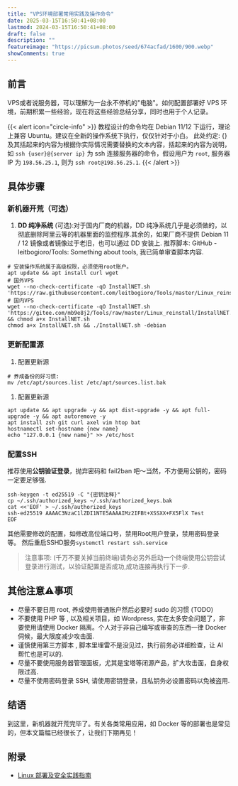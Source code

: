 ```yaml
---
title: "VPS环境部署常用实践及操作命令"
date: 2025-03-15T16:50:41+08:00
lastmod: 2024-03-15T16:50:41+08:00
draft: false
description: ""
featureimage: "https://picsum.photos/seed/674acfad/1600/900.webp"
showComments: true
---
```


<!-- > {{< alert >}}adfasdf{{< /alert >}} -->

## 前言

VPS或者说服务器，可以理解为一台永不停机的"电脑"。如何配置部署好 VPS 环境，前期积累一些经验，现在将这些经验总结分享，同时也用于个人记录。

{{< alert icon="circle-info" >}}
教程设计的命令均在 Debian 11/12 下运行，理论上兼容 Ubuntu。建议在全新的操作系统下执行，仅仅针对于小白。
此处约定: {} 及其括起来的内容为根据你实际情况需要替换的文本内容，括起来的内容为说明，如 `ssh {user}@{server ip}` 为 ssh 连接服务器的命令，假设用户为 `root`, 服务器 IP 为 `198.56.25.1`, 则为 `ssh root@198.56.25.1`.
{{< /alert >}}

## 具体步骤

### 新机器开荒（可选）

1. **DD 纯净系统** (可选):对于国内厂商的机器，DD 纯净系统几乎是必须做的，以彻底删除阿里云等的机器里面的监控程序.其余的，如果厂商不提供 Debian 11 / 12 镜像或者镜像过于老旧，也可以通过 DD 安装上. 推荐脚本: GitHub - leitbogioro/Tools: Something about tools, 我已简单审查脚本内容.

```shell
# 安装操作系统属于高级权限，必须使用root账户。
apt update && apt install curl wget
# 国外VPS
wget --no-check-certificate -qO InstallNET.sh 'https://raw.githubusercontent.com/leitbogioro/Tools/master/Linux_reinstall/InstallNET.sh'  
# 国内VPS
wget --no-check-certificate -qO InstallNET.sh 'https://gitee.com/mb9e8j2/Tools/raw/master/Linux_reinstall/InstallNET.sh' && chmod a+x InstallNET.sh
chmod a+x InstallNET.sh && ./InstallNET.sh -debian
```

### 更新配置源

1. 配置更新源

```shell
# 养成备份的好习惯:
mv /etc/apt/sources.list /etc/apt/sources.list.bak
```

1. 配置更新源

```shell
apt update && apt upgrade -y && apt dist-upgrade -y && apt full-upgrade -y && apt autoremove -y
apt install zsh git curl axel vim htop bat 
hostnamectl set-hostname {new name}
echo "127.0.0.1 {new name}" >> /etc/host
```

### 配置SSH

推荐使用**公钥验证登录**，抛弃密码和 fail2ban 吧～当然，不方便用公钥的，密码一定要足够强.

```shell
ssh-keygen -t ed25519 -C "{密钥注释}"
cp ~/.ssh/authorized_keys ~/.ssh/authorized_keys.bak
cat <<'EOF' > ~/.ssh/authorized_keys
ssh-ed25519 AAAAC3NzaC1lZDI1NTE5AAAAIMz2IFBt+XSSXX+FX5FlX Test
EOF
```

其他需要修改的配置，如修改高位端口号，禁用Root用户登录，禁用密码登录等。
然后重启SSHD服务`systemctl restart ssh.service`

> 注意事项: (千万不要关掉当前终端)请务必另外启动一个终端使用公钥尝试登录进行测试，以验证配置是否成功,成功连接再执行下一步.  

## 其他注意⚠️事项

- 尽量不要日用 root, 养成使用普通账户然后必要时 sudo 的习惯 (TODO)
- 不要使用 PHP 等 , 以及相关项目，如 Wordpress, 实在太多安全问题了，非要使用请使用 Docker 隔离。个人对于非自己编写或审查的东西一律 Docker 伺候，最大限度减少攻击面.
- 谨慎使用第三方脚本 , 脚本里埋雷不是没见过，执行前务必详细检查，让 AI 帮忙也是可以的.
- 尽量不要使用服务器管理面板，尤其是宝塔等闭源产品，扩大攻击面，自身权限过高.
- 尽量不使用密码登录 SSH, 请使用密钥登录，且私钥务必设置密码以免被盗用.

## 结语

到这里，新机器就开荒完毕了。有关各类常用应用，如 Docker 等的部署也是常见的，但本文篇幅已经很长了，让我们下期再见！

## 附录

- [Linux 部署及安全实践指南](https://linux.do/t/topic/468841)
